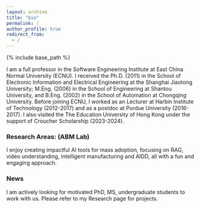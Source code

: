 ```yaml
---
layout: archive
title: "bio"
permalink: /
author_profile: true
redirect_from:
  - /
---
```


{% include base_path %}

I am a full professor in the Software Engineering Institute at East China Normal University (ECNU). I received the Ph.D. (2011) in the School of Electronic Information and Electrical Engineering at the Shanghai Jiaotong University;  M.Eng. (2006) in the School of Engineering at Shantou University, and B.Eng. (2002) in the School of Automation at Chongqing University. Before joining ECNU, I worked as an Lecturer at Harbin Institute of Technology (2012-2017) and as a postdoc at Purdue University (2016-2017). I also visited the The Education University of Hong Kong under the support of Croucher Scholarship (2023-2024).  

### Research Areas:   (ABM Lab)

I enjoy creating impactful AI tools for mass adoption, focusing on RAG, video understanding, intelligent manufacturing and AIDD, all with a fun and engaging approach.

### News

I am actively looking for motivated PhD, MS, undergraduate students to work with us. Please refer to my Research page for projects.
 
